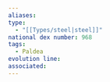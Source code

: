 ```yaml
---
aliases: 
type:
  - "[[Types/steel|steel]]"
national dex number: 968
tags:
  - Paldea
evolution line: 
associated:
---
```

